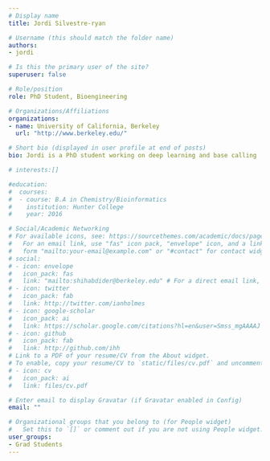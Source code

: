 ```yaml
---
# Display name
title: Jordi Silvestre-ryan

# Username (this should match the folder name)
authors:
- jordi

# Is this the primary user of the site?
superuser: false

# Role/position
role: PhD Student, Bioengineering

# Organizations/Affiliations
organizations:
- name: University of California, Berkeley
  url: "http://www.berkeley.edu/"

# Short bio (displayed in user profile at end of posts)
bio: Jordi is a PhD student working on deep learning and base calling

# interests:[]

#education:
#  courses:
#  - course: B.A in Chemistry/Bioinformatics
#    institution: Hunter College
#    year: 2016

# Social/Academic Networking
# For available icons, see: https://sourcethemes.com/academic/docs/page-builder/#icons
#   For an email link, use "fas" icon pack, "envelope" icon, and a link in the
#   form "mailto:your-email@example.com" or "#contact" for contact widget.
# social:
# - icon: envelope
#   icon_pack: fas
#   link: "mailto:shihabdider@berkeley.edu" # For a direct email link, use "mailto:test@example.org".
# - icon: twitter
#   icon_pack: fab
#   link: http://twitter.com/ianholmes
# - icon: google-scholar
#   icon_pack: ai
#   link: https://scholar.google.com/citations?hl=en&user=Smss_mgAAAAJ
# - icon: github
#   icon_pack: fab
#   link: http://github.com/ihh
# Link to a PDF of your resume/CV from the About widget.
# To enable, copy your resume/CV to `static/files/cv.pdf` and uncomment the lines below.
# - icon: cv
#   icon_pack: ai
#   link: files/cv.pdf

# Enter email to display Gravatar (if Gravatar enabled in Config)
email: ""

# Organizational groups that you belong to (for People widget)
#   Set this to `[]` or comment out if you are not using People widget.
user_groups:
- Grad Students
---
```


